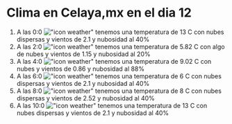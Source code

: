 # Clima en Celaya,mx en el dia 12

1. A las 0:0 !["icon weather"](http://openweathermap.org/img/w/03n.png) tenemos una temperatura de 13 C con nubes dispersas y  vientos de 2.1 y nubosidad al 40%
1. A las 2:0 !["icon weather"](http://openweathermap.org/img/w/02n.png) tenemos una temperatura de 5.82 C con algo de nubes y  vientos de 1.15 y nubosidad al 20%
1. A las 4:0 !["icon weather"](http://openweathermap.org/img/w/04n.png) tenemos una temperatura de 9.02 C con nubes y  vientos de 0.86 y nubosidad al 88%
1. A las 6:0 !["icon weather"](http://openweathermap.org/img/w/03n.png) tenemos una temperatura de 6 C con nubes dispersas y  vientos de 2.1 y nubosidad al 40%
1. A las 8:0 !["icon weather"](http://openweathermap.org/img/w/03n.png) tenemos una temperatura de 8 C con nubes dispersas y  vientos de 2.52 y nubosidad al 40%
1. A las 10:0 !["icon weather"](http://openweathermap.org/img/w/03d.png) tenemos una temperatura de 13 C con nubes dispersas y  vientos de 2.1 y nubosidad al 40%
